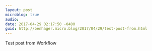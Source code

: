 ```yaml
---
layout: post
microblog: true
audio: 
date: 2017-04-29 02:17:50 -0400
guid: http://benhager.micro.blog/2017/04/29/test-post-from.html
---
```

Test post from Workflow
